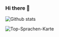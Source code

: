 ### Hi there 👋
![Github stats]( https://github-readme-stats.vercel.app/api?username=Gabriella1991&theme=highcontrast&show_icons=true&count_private=true )

![Top-Sprachen-Karte](https://github-readme-stats.vercel.app/api/top-langs/?username=Gabriella1991&layout=compact)
<!--
**Gabriella1991/Gabriella1991** is a ✨ _special_ ✨ repository because its `README.md` (this file) appears on your GitHub profile.

Here are some ideas to get you started:

- 🔭 I’m currently working on ...
- 🌱 I’m currently learning ...
- 👯 I’m looking to collaborate on ...
- 🤔 I’m looking for help with ...
- 💬 Ask me about ...
- 📫 How to reach me: Xing Profil : https://www.xing.com/profile/Gabriella_NagyGiessing/cv
- 😄 Pronouns: ...
- ⚡ Fun fact: ...
-->
